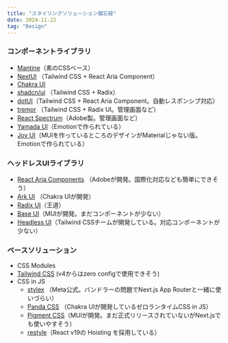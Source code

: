 ```yaml
---
title: "スタイリングソリューション備忘録"
date: 2024-11-22
tag: "Design"
---
```


### コンポーネントライブラリ

- [Mantine](https://mantine.dev)（素のCSSベース）
- [NextUI](https://nextui.org) （Tailwind CSS + React Aria Component）
- [Chakra UI](https://www.chakra-ui.com)
- [shadcn/ui](https://ui.shadcn.com) （Tailwind CSS + Radix）
- [dotUI](https://dotui.org/docs/getting-started/introduction)（Tailwind CSS + React Aria Component。自動レスポンシブ対応）
- [tremor](https://tremor.so) （Tailwind CSS + Radix UI。管理画面など）
- [React Spectrum](https://react-spectrum.adobe.com/react-spectrum/index.html)（Adobe製。管理画面など）
- [Yamada UI](https://yamada-ui.com/ja)（Emotionで作られている）
- [Joy UI](https://mui.com/joy-ui/getting-started/)（MUIを作っているところのデザインがMaterialじゃない版。Emotionで作られている）

### ヘッドレスUIライブラリ

- [React Aria Components](https://react-spectrum.adobe.com/react-aria/components.html) （Adobeが開発。国際化対応なども簡単にできそう）
- [Ark UI](https://ark-ui.com/) （Chakra UIが開発）
- [Radix UI](https://www.radix-ui.com/)（王道）
- [Base UI](https://mui.com/base-ui/getting-started/)（MUIが開発。まだコンポーネントが少ない）
- [Headless UI](https://headlessui.com/)（Tailwind CSSチームが開発している。対応コンポーネントが少ない）

### ベースソリューション

- CSS Modules
- [Tailwind CSS](https://tailwindcss.com/) (v4からはzero configで使用できそう)
- CSS in JS
    - [stylex](https://stylexjs.com/) （Meta公式。バンドラーの問題でNext.js App Routerと一緒に使いづらい）
    - [Panda CSS](https://panda-css.com/) （Chakra UIが開発しているゼロランタイムCSS in JS）
    - [Pigment CSS](https://github.com/mui/pigment-css?tab=readme-ov-file)（MUIが開発。まだ正式リリースされていないがNext.jsでも使いやすそう）
    - [restyle](https://www.restyle.dev/)（React v19の Hoisting を採用している）